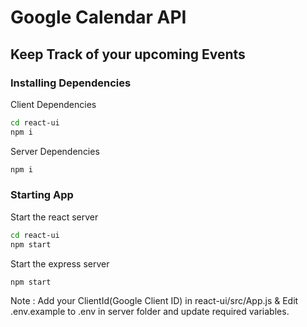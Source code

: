 # Google Calendar API

## Keep Track of your upcoming Events

### Installing Dependencies

Client Dependencies

```sh
cd react-ui
npm i
```

Server Dependencies

```sh
npm i
```

### Starting App

Start the react server

```sh
cd react-ui
npm start
```

Start the express server

```sh
npm start
```

Note : Add your ClientId(Google Client ID) in react-ui/src/App.js & Edit .env.example to .env in server folder and update required variables.
